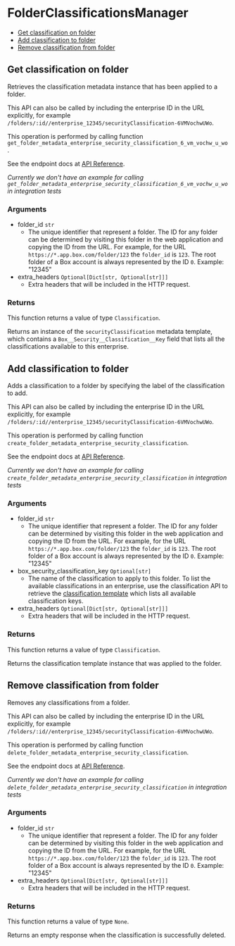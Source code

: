 # FolderClassificationsManager


- [Get classification on folder](#get-classification-on-folder)
- [Add classification to folder](#add-classification-to-folder)
- [Remove classification from folder](#remove-classification-from-folder)

## Get classification on folder

Retrieves the classification metadata instance that
has been applied to a folder.

This API can also be called by including the enterprise ID in the
URL explicitly, for example
`/folders/:id//enterprise_12345/securityClassification-6VMVochwUWo`.

This operation is performed by calling function `get_folder_metadata_enterprise_security_classification_6_vm_vochw_u_wo`.

See the endpoint docs at
[API Reference](https://developer.box.com/reference/get-folders-id-metadata-enterprise-security-classification-6-vm-vochw-u-wo/).

*Currently we don't have an example for calling `get_folder_metadata_enterprise_security_classification_6_vm_vochw_u_wo` in integration tests*

### Arguments

- folder_id `str`
  - The unique identifier that represent a folder.  The ID for any folder can be determined by visiting this folder in the web application and copying the ID from the URL. For example, for the URL `https://*.app.box.com/folder/123` the `folder_id` is `123`.  The root folder of a Box account is always represented by the ID `0`. Example: "12345"
- extra_headers `Optional[Dict[str, Optional[str]]]`
  - Extra headers that will be included in the HTTP request.


### Returns

This function returns a value of type `Classification`.

Returns an instance of the `securityClassification` metadata
template, which contains a `Box__Security__Classification__Key`
field that lists all the classifications available to this
enterprise.


## Add classification to folder

Adds a classification to a folder by specifying the label of the
classification to add.

This API can also be called by including the enterprise ID in the
URL explicitly, for example
`/folders/:id//enterprise_12345/securityClassification-6VMVochwUWo`.

This operation is performed by calling function `create_folder_metadata_enterprise_security_classification`.

See the endpoint docs at
[API Reference](https://developer.box.com/reference/post-folders-id-metadata-enterprise-security-classification-6-vm-vochw-u-wo/).

*Currently we don't have an example for calling `create_folder_metadata_enterprise_security_classification` in integration tests*

### Arguments

- folder_id `str`
  - The unique identifier that represent a folder.  The ID for any folder can be determined by visiting this folder in the web application and copying the ID from the URL. For example, for the URL `https://*.app.box.com/folder/123` the `folder_id` is `123`.  The root folder of a Box account is always represented by the ID `0`. Example: "12345"
- box_security_classification_key `Optional[str]`
  - The name of the classification to apply to this folder.  To list the available classifications in an enterprise, use the classification API to retrieve the [classification template](e://get_metadata_templates_enterprise_securityClassification-6VMVochwUWo_schema) which lists all available classification keys.
- extra_headers `Optional[Dict[str, Optional[str]]]`
  - Extra headers that will be included in the HTTP request.


### Returns

This function returns a value of type `Classification`.

Returns the classification template instance
that was applied to the folder.


## Remove classification from folder

Removes any classifications from a folder.

This API can also be called by including the enterprise ID in the
URL explicitly, for example
`/folders/:id//enterprise_12345/securityClassification-6VMVochwUWo`.

This operation is performed by calling function `delete_folder_metadata_enterprise_security_classification`.

See the endpoint docs at
[API Reference](https://developer.box.com/reference/delete-folders-id-metadata-enterprise-security-classification-6-vm-vochw-u-wo/).

*Currently we don't have an example for calling `delete_folder_metadata_enterprise_security_classification` in integration tests*

### Arguments

- folder_id `str`
  - The unique identifier that represent a folder.  The ID for any folder can be determined by visiting this folder in the web application and copying the ID from the URL. For example, for the URL `https://*.app.box.com/folder/123` the `folder_id` is `123`.  The root folder of a Box account is always represented by the ID `0`. Example: "12345"
- extra_headers `Optional[Dict[str, Optional[str]]]`
  - Extra headers that will be included in the HTTP request.


### Returns

This function returns a value of type `None`.

Returns an empty response when the classification is
successfully deleted.


